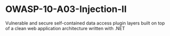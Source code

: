# OWASP-10-A03-Injection-II
Vulnerable and secure self-contained data access plugin layers built on top of a clean web application architecture written with .NET
